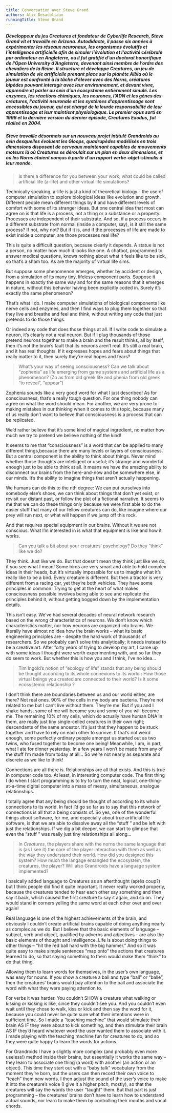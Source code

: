 ```yaml
---
title: Conversation avec Steve Grand
authors: Alix Desaubliaux
runningTitle: Steve Brand
---
```


##### Développeur du jeu *Creatures* et fondateur de *Cyberlife Research*, Steve Grand vit et travaille en Arizona. Autodidacte, il passe six années à expérimenter les réseaux neuronaux, les organismes évolutifs et l’intelligence artificielle afin de simuler l’évolution et l’activité cérébrale par ordinateur en Angleterre, où il fut gratifié d’un doctorat honorifique de l’Open University d’Angleterre, devenant ainsi membre de l’ordre des chevaliers de la Reine. Il structure et développe *Creatures*, un jeu de simulation de vie artificielle prenant place sur la planète Albia où le joueur est confronté à la tâche d’élever avec des Norns, créatures bipèdes pouvant interagir avec leur environnement, et devant vivre, apprendre et parler au sein d’un écosystème entièrement simulé. Les enzymes, les réactions chimiques, les neurones, l’ADN et les gènes des créatures, l’activité neuronale et les systèmes d’apprentissage sont accessibles au joueur, qui est chargé de la lourde responsabilité de leur apprentissage et leur maintient physiologique. Le premier opus sorti en 1996 et la dernière version du dernier épisode, *Creatures Exodus*, fut réalisé en 2004.

##### Steve travaille désormais sur un nouveau projet intitulé *Grandroids* au sein desquelles évoluent les Gloops, quadrupèdes modélisés en trois dimensions disposant de cerveaux maintenant capables de mouvements moteurs là où *Creatures* se déroulait sur un plan en deux dimensions, et où les Norns étaient conçus à partir d’un rapport verbe-objet-stimulis à leur monde.

<div class="hard_page_break"></div>

> Is there a difference for you between your work, what could be called artificial life (a-life) and other virtual life simulations?

Technically speaking, a-life is just a kind of theoretical biology - the use of computer simulation to explore biological ideas like evolution and growth. Different people mean different things by it and have different levels of comfort with some of its stranger ideas. But one central idea that most can agree on is that life is a process, not a thing or a substance or a property. Processes are independent of their substrate. And so, if a process occurs in a different substrate from normal (inside a computer, say), is it still the same process? If not, why not? But if it is, and if the processes of life are made to exist inside a computer, are those processes real life?

This is quite a difficult question, because clearly it depends. A statue is not a person, no matter how much it looks like one. A chatbot, programmed to answer medical questions, knows nothing about what it feels like to be sick, so that’s a sham too. As are the majority of virtual life sims.

But suppose some phenomenon emerges, whether by accident or design, from a simulation of its many tiny, lifeless component parts. Suppose it happens in exactly the same way and for the same reasons that it emerges in nature, without this behavior having been explicitly coded in. Surely it’s exactly the same phenomenon?

That’s what I do. I make computer simulations of biological components like nerve cells and enzymes, and then I find ways to plug them together so that they live and breathe and feel and think, without writing any code that just pretends to do those things.

Or indeed any code that does those things at all. If I write code to simulate a neuron, it’s clearly not a real neuron. But if I plug thousands of those pretend neurons together to make a brain and the result thinks, all by itself, then it’s not the brain’s fault that its neurons aren’t real. It’s still a real brain, and it has real thoughts. If it expresses hopes and fears about things that really matter to it, then surely they’re real hopes and fears?

> What’s your way of seeing consciousness? Can we talk about “zophenia” as life emerging from game systems and artificial life as a phenomenon? (Zo as from old greek life and phenia from old greek “to reveal”, “appear”)

Zophenia sounds like a very good word for what I just described! As for consciousness, that’s a really tough question. For one thing nobody can agree on what the word should mean. For another, we are very prone to making mistakes in our thinking when it comes to this topic, because many of us really don’t want to believe that consciousness is a process that can be replicated.

We’d rather believe that it’s some kind of magical ingredient, no matter how much we try to pretend we believe nothing of the kind!

It seems to me that “consciousness” is a word that can be applied to many different things,because there are many levels or layers of consciousness. But a central component is the ability to think about things. Never mind whether those thoughts are intelligent or useful; it’s strange and wonderful enough just to be able to think at all. It means we have the amazing ability to disconnect our brains from the here-and-now and be somewhere else, in our minds. It’s the ability to imagine things that aren’t actually happening.

We humans can do this to the nth degree: We can put ourselves into somebody else’s shoes, we can think about things that don’t yet exist, or revisit our distant past, or follow the plot of a fictional narrative. It seems to me that we can do these things only because we were first able to do the easier stuff that many of our fellow creatures can do, like imagine where our prey will run next, or what will happen if we jump off this rock.

And that requires special equipment in our brains. Without it we are not conscious. What I’m interested in is what that equipment is like and how it works.

> Can you talk a bit about your creatures’ psychology? Do they “think” like we do?

They think. Just like we do. But that doesn’t mean they think just like we do, if you see what I mean! Some birds are very smart and able to hold complex ideas in their heads, but it’s virtually impossible for us to imagine what it’s really like to be a bird. Every creature is different. But then a tractor is very different from a racing car, yet they’re both vehicles. They have some principles in common. Trying to get at the heart of what makes consciousness possible involves being able to see and replicate the principles behind it, without getting bogged down by the implementation details.

This isn’t easy. We’ve had several decades of neural network research based on the wrong characteristics of neurons. We don’t know which characteristics matter, nor how neurons are organized into brains. We literally have almost no idea how the brain works – what its basic engineering principles are - despite the hard work of thousands of researchers. So we probably can’t solve this analytically; it needs instead to be a creative art. After forty years of trying to develop my art, I came up with some ideas I thought were worth experimenting with, and so far they do seem to work. But whether this is how you and I think, I’ve no idea…

> Tim Ingold’s notion of “ecology of life” stands that any being should be thought according to its whole connexions to its world : How those virtual beings you created are connected to their world? Is it some ecosystemic relationship ?

I don’t think there are boundaries between us and our world either, are there? Not real ones. 90% of the cells in my body are bacteria. They’re not related to me but I can’t live without them. They’re me. But if you and I shake hands, some of me will become you and some of you will become me. The remaining 10% of my cells, which do actually have human DNA in them, are really just tiny single-celled creatures in their own right; descendants of the same ancestor. It’s just that they happen to be stuck together and have to rely on each other to survive. If that’s not weird enough, some perfectly ordinary people amongst us started out as two twins, who fused together to become one being! Meanwhile, I am, in part, what I ate for dinner yesterday. In a few years I won’t be made from any of the stuff I’m made from today at all… So we’re not nearly as separate and discrete as we like to think!

Connections are all there is. Relationships are all that exists. And this is true in computer code too. At least, in interesting computer code. The first thing I do when I start programming is to try to turn the neat, logical, one-thing-at-a-time digital computer into a mass of messy, simultaneous, analogue relationships.

I totally agree that any being should be thought of according to its whole connections to its world. In fact I’d go so far as to say that this network of connections is all that a being consists of. So yes, one of the wonderful things about software, for me, and especially about true artificial life software, is that we are able to dissolve away all the “stuff ” and be left with just the relationships. If we dig a bit deeper, we can start to glimpse that even the “stuff ” was really just tiny relationships all along…

> In *Creatures*, the players share with the norns the same language that is (as I see it) the core of the player interaction with them as well as the way they understand their world. How did you designed this system? How much the langage entangled the ecosystem, the creatures, the player?
> Will also Grandroids have a language system implemented?

I basically added language to Creatures as an afterthought (après coup?) but I think people did find it quite important. It never really worked properly, because the creatures tended to hear each other say something and then say it back, which caused the first creature to say it again, and so on. They would stand in corners yelling the same word at each other over and over again!

Real language is one of the highest achievements of the brain, and obviously I couldn’t create artificial brains capable of doing anything nearly as complex as we do. But I believe that the basic elements of language – subject, verb and object, qualified by adverbs and adjectives – are also the basic elements of thought and intelligence. Life is about doing things to other things – “hit the red ball hard with the big hammer.” And so it was quite easy to make simple sentences “map onto” the actions that creatures learned to do, so that saying something to them would make them “think” to do that thing.

Allowing them to learn words for themselves, in the user’s own language, was easy for nouns. If you show a creature a ball and type “ball” or “balle”, then the creatures’ brains would pay attention to the ball and associate the word with what they were paying attention to.

For verbs it was harder. You couldn’t SHOW a creature what walking or kissing or kicking is like, since they couldn’t see you. And you couldn’t even wait until they chose to walk, kiss or kick and then say the word for it, because you could never be quite sure what their intentions were in sufficient time. So I made a “teaching machine” that would stimulate their brain AS IF they were about to kick something, and then stimulate their brain AS IF they’d heard whatever word the user wanted them to associate with it. I made playing with the teaching machine fun for creatures to do, and so they were quite happy to learn the words for actions.

For Grandroids I have a slightly more complex (and probably even more useless!) method inside their brains, but essentially it works the same way – they learn to associate one thing (a word) with another (an action or an object). This time they start out with a “baby talk” vocabulary from the moment they’re born, but the users can then record their own voice to “teach” them new words. I then adjust the sound of the user’s voice to make it into the creature’s voice (I give it a higher pitch, mostly), so that the creatures will say the words the user “taught” them. But that part is just programming – the creatures’ brains don’t have to learn how to understand actual sounds, nor learn to make them by controlling their mouths and vocal chords.
